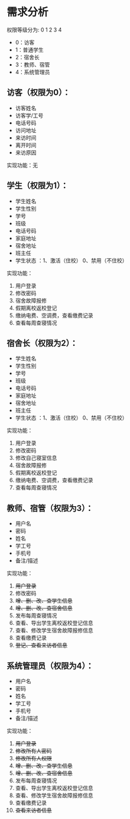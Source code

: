 # 需求分析
权限等级分为: 0  1  2  3  4
- 0：访客
- 1：普通学生
- 2：宿舍长
- 3：教师、宿管
- 4：系统管理员

## 访客（权限为0）：
- 访客姓名
- 访客学/工号
- 电话号码
- 访问地址
- 来访时间
- 离开时间
- 来访原因

 实现功能：无 

## 学生（权限为1）：
- 学生姓名
- 学生性别
- 学号
- 班级
- 电话号码
- 家庭地址
- 宿舍地址
- 班主任
- 学生状态 ：1、激活（住校）  0、禁用（不住校）

实现功能：
1. 用户登录
2. 修改密码
3. 宿舍故障报修
4. 假期离校返校登记
5. 缴纳电费、空调费，查看缴费记录
6. 查看每周查寝情况 
 

## 宿舍长（权限为2）：
- 学生姓名
- 学生性别
- 学号
- 班级
- 电话号码
- 家庭地址
- 宿舍地址
- 班主任
- 学生状态 ：1、激活（住校）  0、禁用（不住校）

实现功能：
1. 用户登录
2. 修改密码
3. 修改自己寝室信息
4. 宿舍故障报修
5. 假期离校返校登记
6. 缴纳电费、空调费，查看缴费记录
7. 查看每周查寝情况 
 

## 教师、宿管（权限为3）：
- 用户名
- 密码
- 姓名
- 学工号
- 手机号
- 备注/描述

实现功能：
1. ~~用户登录~~
2. 修改密码
3. ~~增、删、改、查学生信息~~
4. ~~增、删、改、查宿舍信息~~
5. 发布每周查寝情况
6. 查看、导出学生离校返校登记信息
7. 查看、修改学生宿舍故障报修信息
8. 查看缴费记录
9. ~~登记、查看来访者信息~~


## 系统管理员（权限为4）：
- 用户名
- 密码
- 姓名
- 学工号
- 手机号
- 备注/描述

实现功能：
1. ~~用户登录~~
2. ~~修改所有人密码~~
3. ~~修改所有人权限~~
4. ~~增、删、改、查学生信息~~
5. ~~增、删、改、查宿舍信息~~           
6. 发布每周查寝情况
7. 查看、导出学生离校返校登记信息
8. 查看、修改学生宿舍故障报修信息
9. 查看缴费记录
10. ~~查看来访者信息~~                  


